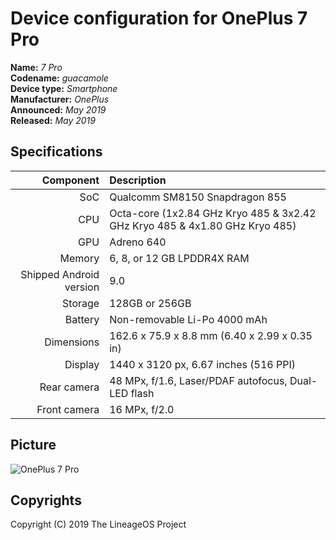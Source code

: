 Device configuration for OnePlus 7 Pro
==============

**Name:** _7 Pro_  
**Codename:** _guacamole_  
**Device type:** _Smartphone_  
**Manufacturer:** _OnePlus_  
**Announced:** _May 2019_  
**Released:** _May 2019_  

## Specifications

| Component    | Description                                         |
| -----------: | :-------------------------------------------------- |
| SoC          | Qualcomm SM8150 Snapdragon 855                      |
| CPU          | Octa-core (1x2.84 GHz Kryo 485 & 3x2.42 GHz Kryo 485 & 4x1.80 GHz Kryo 485) |
| GPU          | Adreno 640                                          |
| Memory       | 6, 8, or 12 GB LPDDR4X RAM                          |
| Shipped Android version | 9.0                                      |
| Storage      | 128GB or 256GB                                      |
| Battery      | Non-removable Li-Po 4000 mAh                        |
| Dimensions   | 162.6 x 75.9 x 8.8 mm (6.40 x 2.99 x 0.35 in)       |
| Display      | 1440 x 3120 px, 6.67 inches (516 PPI)               |
| Rear camera  | 48 MPx, f/1.6, Laser/PDAF autofocus, Dual-LED flash |
| Front camera | 16 MPx, f/2.0                                       |

## Picture

![OnePlus 7 Pro](https://raw.githubusercontent.com/AltairROM-Devices/devices/master/images/guacamole.jpg "OnePlus 7 Pro")

## Copyrights

Copyright (C) 2019 The LineageOS Project  
